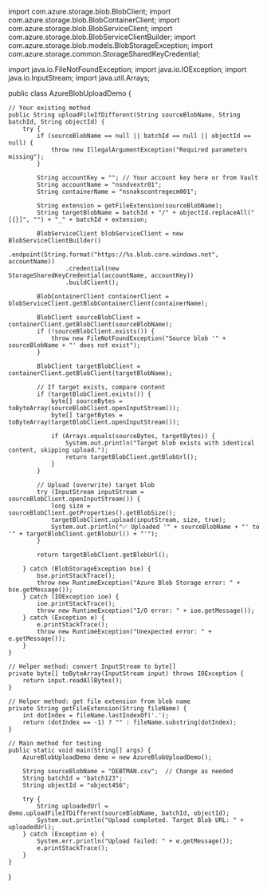 import com.azure.storage.blob.BlobClient;
import com.azure.storage.blob.BlobContainerClient;
import com.azure.storage.blob.BlobServiceClient;
import com.azure.storage.blob.BlobServiceClientBuilder;
import com.azure.storage.blob.models.BlobStorageException;
import com.azure.storage.common.StorageSharedKeyCredential;

import java.io.FileNotFoundException;
import java.io.IOException;
import java.io.InputStream;
import java.util.Arrays;

public class AzureBlobUploadDemo {

    // Your existing method
    public String uploadFileIfDifferent(String sourceBlobName, String batchId, String objectId) {
        try {
            if (sourceBlobName == null || batchId == null || objectId == null) {
                throw new IllegalArgumentException("Required parameters missing");
            }

            String accountKey = ""; // Your account key here or from Vault
            String accountName = "nsndvextr01";
            String containerName = "nsnakscontregecm001";

            String extension = getFileExtension(sourceBlobName);
            String targetBlobName = batchId + "/" + objectId.replaceAll("[{}]", "") + "_" + batchId + extension;

            BlobServiceClient blobServiceClient = new BlobServiceClientBuilder()
                    .endpoint(String.format("https://%s.blob.core.windows.net", accountName))
                    .credential(new StorageSharedKeyCredential(accountName, accountKey))
                    .buildClient();

            BlobContainerClient containerClient = blobServiceClient.getBlobContainerClient(containerName);

            BlobClient sourceBlobClient = containerClient.getBlobClient(sourceBlobName);
            if (!sourceBlobClient.exists()) {
                throw new FileNotFoundException("Source blob '" + sourceBlobName + "' does not exist");
            }

            BlobClient targetBlobClient = containerClient.getBlobClient(targetBlobName);

            // If target exists, compare content
            if (targetBlobClient.exists()) {
                byte[] sourceBytes = toByteArray(sourceBlobClient.openInputStream());
                byte[] targetBytes = toByteArray(targetBlobClient.openInputStream());

                if (Arrays.equals(sourceBytes, targetBytes)) {
                    System.out.println("Target blob exists with identical content, skipping upload.");
                    return targetBlobClient.getBlobUrl();
                }
            }

            // Upload (overwrite) target blob
            try (InputStream inputStream = sourceBlobClient.openInputStream()) {
                long size = sourceBlobClient.getProperties().getBlobSize();
                targetBlobClient.upload(inputStream, size, true);
                System.out.println("✅ Uploaded '" + sourceBlobName + "' to '" + targetBlobClient.getBlobUrl() + "'");
            }

            return targetBlobClient.getBlobUrl();

        } catch (BlobStorageException bse) {
            bse.printStackTrace();
            throw new RuntimeException("Azure Blob Storage error: " + bse.getMessage());
        } catch (IOException ioe) {
            ioe.printStackTrace();
            throw new RuntimeException("I/O error: " + ioe.getMessage());
        } catch (Exception e) {
            e.printStackTrace();
            throw new RuntimeException("Unexpected error: " + e.getMessage());
        }
    }

    // Helper method: convert InputStream to byte[]
    private byte[] toByteArray(InputStream input) throws IOException {
        return input.readAllBytes();
    }

    // Helper method: get file extension from blob name
    private String getFileExtension(String fileName) {
        int dotIndex = fileName.lastIndexOf('.');
        return (dotIndex == -1) ? "" : fileName.substring(dotIndex);
    }

    // Main method for testing
    public static void main(String[] args) {
        AzureBlobUploadDemo demo = new AzureBlobUploadDemo();

        String sourceBlobName = "DEBTMAN.csv";  // Change as needed
        String batchId = "batch123";
        String objectId = "object456";

        try {
            String uploadedUrl = demo.uploadFileIfDifferent(sourceBlobName, batchId, objectId);
            System.out.println("Upload completed. Target Blob URL: " + uploadedUrl);
        } catch (Exception e) {
            System.err.println("Upload failed: " + e.getMessage());
            e.printStackTrace();
        }
    }
}
